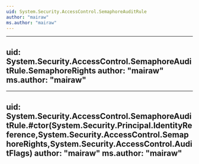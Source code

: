 ```yaml
---
uid: System.Security.AccessControl.SemaphoreAuditRule
author: "mairaw"
ms.author: "mairaw"
---
```


---
uid: System.Security.AccessControl.SemaphoreAuditRule.SemaphoreRights
author: "mairaw"
ms.author: "mairaw"
---

---
uid: System.Security.AccessControl.SemaphoreAuditRule.#ctor(System.Security.Principal.IdentityReference,System.Security.AccessControl.SemaphoreRights,System.Security.AccessControl.AuditFlags)
author: "mairaw"
ms.author: "mairaw"
---
